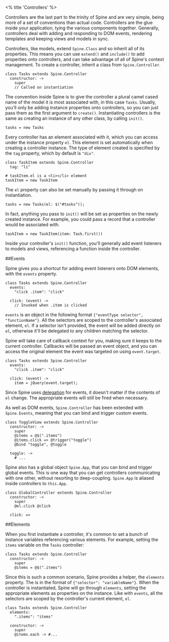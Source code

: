 <% title 'Controllers' %>

Controllers are the last part to the trinity of Spine and are very simple, being more of a set of conventions than actual code. Controllers are the glue inside your application, tying the various components together. Generally, controllers deal with adding and responding to DOM events, rendering templates and keeping views and models in sync.

Controllers, like models, extend `Spine.Class` and so inherit all of its properties. This means you can use `extend()` and `include()` to add properties onto controllers, and can take advantage of all of Spine's context management. To create a controller, inherit a class from `Spine.Controller`.

    class Tasks extends Spine.Controller
      constructor: ->
        super
        // Called on instantiation
    
The convention inside Spine is to give the controller a plural camel cased name of the model it is most associated with, in this case `Tasks`. Usually, you'll only be adding instance properties onto controllers, so you can just pass them as the first argument to `create()`. Instantiating controllers is the same as creating an instance of any other class, by calling `init()`.

    tasks = new Tasks
    
Every controller has an element associated with it, which you can access under the instance property `el`. This element is set automatically when creating a controller instance. The type of element created is specified by the `tag` property, which by default is `"div"`.

    class TaskItem extends Spine.Controller
      tag: "li"
      
    # taskItem.el is a <li></li> element
    taskItem = new TaskItem 

The `el` property can also be set manually by passing it through on instantiation.
    
    tasks = new Tasks(el: $("#tasks"));

In fact, anything you pass to `init()` will be set as properties on the newly created instance. For example, you could pass a record that a controller would be associated with.

    taskItem = new TaskItem(item: Task.first())

Inside your controller's `init()` function, you'll generally add event listeners to models and views, referencing a function inside the controller. 

##Events

Spine gives you a shortcut for adding event listeners onto DOM elements, with the `events` property. 

    class Tasks extends Spine.Controller
      events: 
        "click .item": "click"
      
      click: (event) ->
        // Invoked when .item is clicked
    
`events` is an object in the following format `{"eventType selector", "functionName"}`. All the selectors are scoped to the controller's associated element, `el`. If a selector isn't provided, the event will be added directly on `el`, otherwise it'll be delegated to any children matching the selector. 

Spine will take care of callback context for you, making sure it keeps to the current controller. Callbacks will be passed an event object, and you can access the original element the event was targeted on using `event.target`.

    class Tasks extends Spine.Controller
      events: 
        "click .item": "click"
  
      click: (event) ->
        item = jQuery(event.target);

Since Spine uses [delegation](http://api.jquery.com/delegate) for events, it doesn't matter if the contents of `el` change. The appropriate events will still be fired when necessary. 

As well as DOM events, `Spine.Controller` has been extended with `Spine.Events`, meaning that you can bind and trigger custom events. 

    class ToggleView extends Spine.Controller
      constructor: ->
        super
        @items = @$(".items")
        @items.click => @trigger("toggle")
        @bind "toggle", @toggle
        
      toggle: ->
        # ...

Spine also has a global object `Spine.App`, that you can bind and trigger global events. This is one way that you can get controllers communicating with one other, without resorting to deep-coupling. `Spine.App` is aliased inside controllers to `this.App`.

    class GlobalController extends Spine.Controller
      constructor: ->
        super
        @el.click @click
        
      click: =>        

##Elements

When you first instantiate a controller, it's common to set a bunch of instance variables referencing various elements. For example, setting the `items` variable on the `Tasks` controller:

    class Tasks extends Spine.Controller
      constructor: ->
        super
        @items = @$(".items")
    
Since this is such a common scenario, Spine provides a helper, the `elements` property. The is in the format of `{"selector": "variableName"}`. When the controller is instantiated, Spine will go through `elements`, setting the appropriate elements as properties on the instance. Like with `events`, all the selectors are scoped by the controller's current element, `el`.

    class Tasks extends Spine.Controller
      elements:
        ".items": "items"
      
      constructor: ->
        super
        @items.each -> #...
